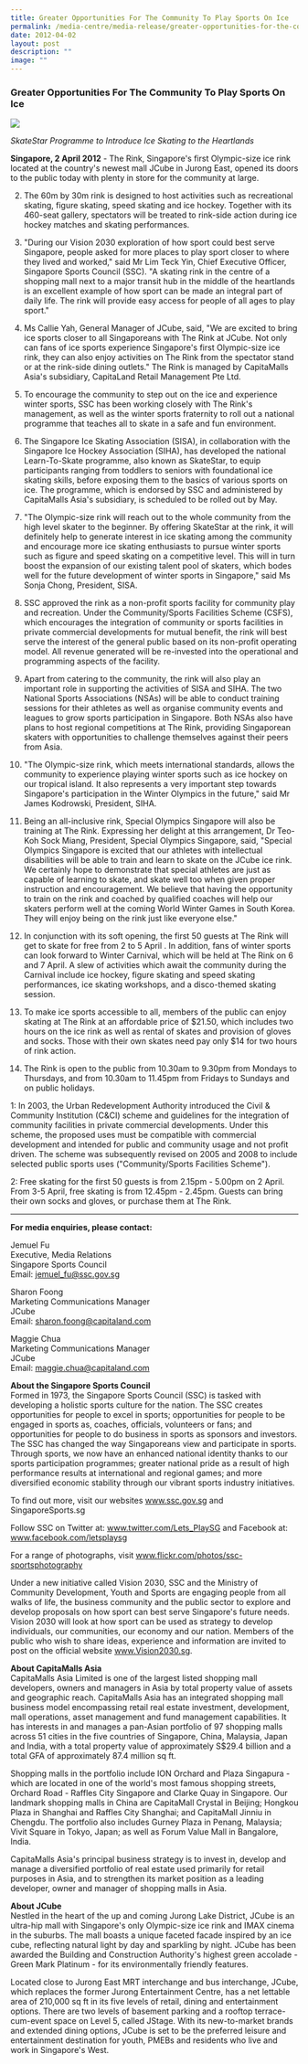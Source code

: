 ```yaml
---
title: Greater Opportunities For The Community To Play Sports On Ice
permalink: /media-centre/media-release/greater-opportunities-for-the-community-to-play-sports-on-ice/
date: 2012-04-02
layout: post
description: ""
image: ""
---
```

### **Greater Opportunities For The Community To Play Sports On Ice**

![](/images/Media%20Centre/Media%20Release/2012/Apr/skatestar.gif)

*SkateStar Programme to Introduce Ice Skating to the Heartlands*
	
**Singapore, 2 April 2012** - The Rink, Singapore's first Olympic-size ice rink located at the country's newest mall JCube in Jurong East, opened its doors to the public today with plenty in store for the community at large.

2. The 60m by 30m rink is designed to host activities such as recreational skating, figure skating, speed skating and ice hockey. Together with its 460-seat gallery, spectators will be treated to rink-side action during ice hockey matches and skating performances.

3. "During our Vision 2030 exploration of how sport could best serve Singapore, people asked for more places to play sport closer to where they lived and worked," said Mr Lim Teck Yin, Chief Executive Officer, Singapore Sports Council (SSC). "A skating rink in the centre of a shopping mall next to a major transit hub in the middle of the heartlands is an excellent example of how sport can be made an integral part of daily life. The rink will provide easy access for people of all ages to play sport."

4. Ms Callie Yah, General Manager of JCube, said, "We are excited to bring ice sports closer to all Singaporeans with The Rink at JCube. Not only can fans of ice sports experience Singapore's first Olympic-size ice rink, they can also enjoy activities on The Rink from the spectator stand or at the rink-side dining outlets." The Rink is managed by CapitaMalls Asia's subsidiary, CapitaLand Retail Management Pte Ltd.

5. To encourage the community to step out on the ice and experience winter sports, SSC has been working closely with The Rink's management, as well as the winter sports fraternity to roll out a national programme that teaches all to skate in a safe and fun environment.

6. The Singapore Ice Skating Association (SISA), in collaboration with the Singapore Ice Hockey Association (SIHA), has developed the national Learn-To-Skate programme, also known as SkateStar, to equip participants ranging from toddlers to seniors with foundational ice skating skills, before exposing them to the basics of various sports on ice. The programme, which is endorsed by SSC and administered by CapitaMalls Asia's subsidiary, is scheduled to be rolled out by May.

7. "The Olympic-size rink will reach out to the whole community from the high level skater to the beginner. By offering SkateStar at the rink, it will definitely help to generate interest in ice skating among the community and encourage more ice skating enthusiasts to pursue winter sports such as figure and speed skating on a competitive level. This will in turn boost the expansion of our existing talent pool of skaters, which bodes well for the future development of winter sports in Singapore," said Ms Sonja Chong, President, SISA.

8. SSC approved the rink as a non-profit sports facility for community play and recreation. Under the Community/Sports Facilities Scheme (CSFS), which encourages the integration of community or sports facilities in private commercial developments for mutual benefit, the rink will best serve the interest of the general public based on its non-profit operating model. All revenue generated will be re-invested into the operational and programming aspects of the facility.

9. Apart from catering to the community, the rink will also play an important role in supporting the activities of SISA and SIHA. The two National Sports Associations (NSAs) will be able to conduct training sessions for their athletes as well as organise community events and leagues to grow sports participation in Singapore. Both NSAs also have plans to host regional competitions at The Rink, providing Singaporean skaters with opportunities to challenge themselves against their peers from Asia.

10. "The Olympic-size rink, which meets international standards, allows the community to experience playing winter sports such as ice hockey on our tropical island. It also represents a very important step towards Singapore's participation in the Winter Olympics in the future," said Mr James Kodrowski, President, SIHA.

11. Being an all-inclusive rink, Special Olympics Singapore will also be training at The Rink. Expressing her delight at this arrangement, Dr Teo-Koh Sock Miang, President, Special Olympics Singapore, said, "Special Olympics Singapore is excited that our athletes with intellectual disabilities will be able to train and learn to skate on the JCube ice rink. We certainly hope to demonstrate that special athletes are just as capable of learning to skate, and skate well too when given proper instruction and encouragement. We believe that having the opportunity to train on the rink and coached by qualified coaches will help our skaters perform well at the coming World Winter Games in South Korea. They will enjoy being on the rink just like everyone else."

12. In conjunction with its soft opening, the first 50 guests at The Rink will get to skate for free from 2 to 5 April . In addition, fans of winter sports can look forward to Winter Carnival, which will be held at The Rink on 6 and 7 April. A slew of activities which await the community during the Carnival include ice hockey, figure skating and speed skating performances, ice skating workshops, and a disco-themed skating session.

13. To make ice sports accessible to all, members of the public can enjoy skating at The Rink at an affordable price of $21.50, which includes two hours on the ice rink as well as rental of skates and provision of gloves and socks. Those with their own skates need pay only $14 for two hours of rink action.

14. The Rink is open to the public from 10.30am to 9.30pm from Mondays to Thursdays, and from 10.30am to 11.45pm from Fridays to Sundays and on public holidays.


1: In 2003, the Urban Redevelopment Authority introduced the Civil & Community Institution (C&CI) scheme and guidelines for the integration of community facilities in private commercial developments. Under this scheme, the proposed uses must be compatible with commercial development and intended for public and community usage and not profit driven. The scheme was subsequently revised on 2005 and 2008 to include selected public sports uses ("Community/Sports Facilities Scheme").

2: Free skating for the first 50 guests is from 2.15pm - 5.00pm on 2 April. From 3-5 April, free skating is from 12.45pm - 2.45pm. Guests can bring their own socks and gloves, or purchase them at The Rink.

---

**For media enquiries, please contact:**

Jemuel Fu<br>
Executive, Media Relations<br>
Singapore Sports Council<br>
Email: jemuel_fu@ssc.gov.sg

Sharon Foong<br>
Marketing Communications Manager<br>
JCube<br>
Email: sharon.foong@capitaland.com

Maggie Chua<br>
Marketing Communications Manager<br>
JCube<br>
Email: maggie.chua@capitaland.com

**About the Singapore Sports Council**
<br>
Formed in 1973, the Singapore Sports Council (SSC) is tasked with developing a holistic sports culture for the nation. The SSC creates opportunities for people to excel in sports; opportunities for people to be engaged in sports as, coaches, officials, volunteers or fans; and opportunities for people to do business in sports as sponsors and investors. The SSC has changed the way Singaporeans view and participate in sports. Through sports, we now have an enhanced national identity thanks to our sports participation programmes; greater national pride as a result of high performance results at international and regional games; and more diversified economic stability through our vibrant sports industry initiatives.

To find out more, visit our websites www.ssc.gov.sg and SingaporeSports.sg

Follow SSC on Twitter at: www.twitter.com/Lets_PlaySG and Facebook at: www.facebook.com/letsplaysg

For a range of photographs, visit www.flickr.com/photos/ssc-sportsphotography

Under a new initiative called Vision 2030, SSC and the Ministry of Community Development, Youth and Sports are engaging people from all walks of life, the business community and the public sector to explore and develop proposals on how sport can best serve Singapore's future needs. Vision 2030 will look at how sport can be used as strategy to develop individuals, our communities, our economy and our nation. Members of the public who wish to share ideas, experience and information are invited to post on the official website www.Vision2030.sg.

**About CapitaMalls Asia**
<br>
CapitaMalls Asia Limited is one of the largest listed shopping mall developers, owners and managers in Asia by total property value of assets and geographic reach. CapitaMalls Asia has an integrated shopping mall business model encompassing retail real estate investment, development, mall operations, asset management and fund management capabilities. It has interests in and manages a pan-Asian portfolio of 97 shopping malls across 51 cities in the five countries of Singapore, China, Malaysia, Japan and India, with a total property value of approximately S$29.4 billion and a total GFA of approximately 87.4 million sq ft.

Shopping malls in the portfolio include ION Orchard and Plaza Singapura - which are located in one of the world's most famous shopping streets, Orchard Road - Raffles City Singapore and Clarke Quay in Singapore. Our landmark shopping malls in China are CapitaMall Crystal in Beijing; Hongkou Plaza in Shanghai and Raffles City Shanghai; and CapitaMall Jinniu in Chengdu. The portfolio also includes Gurney Plaza in Penang, Malaysia; Vivit Square in Tokyo, Japan; as well as Forum Value Mall in Bangalore, India.

CapitaMalls Asia's principal business strategy is to invest in, develop and manage a diversified portfolio of real estate used primarily for retail purposes in Asia, and to strengthen its market position as a leading developer, owner and manager of shopping malls in Asia.

**About JCube**
<br>
Nestled in the heart of the up and coming Jurong Lake District, JCube is an ultra-hip mall with Singapore's only Olympic-size ice rink and IMAX cinema in the suburbs. The mall boasts a unique faceted facade inspired by an ice cube, reflecting natural light by day and sparkling by night. JCube has been awarded the Building and Construction Authority's highest green accolade - Green Mark Platinum - for its environmentally friendly features.

Located close to Jurong East MRT interchange and bus interchange, JCube, which replaces the former Jurong Entertainment Centre, has a net lettable area of 210,000 sq ft in its five levels of retail, dining and entertainment options. There are two levels of basement parking and a rooftop terrace-cum-event space on Level 5, called JStage. With its new-to-market brands and extended dining options, JCube is set to be the preferred leisure and entertainment destination for youth, PMEBs and residents who live and work in Singapore's West.